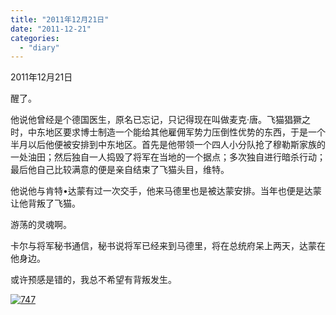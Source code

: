 ```yaml
---
title: "2011年12月21日"
date: "2011-12-21"
categories: 
  - "diary"
---
```


2011年12月21日

醒了。

他说他曾经是个德国医生，原名已忘记，只记得现在叫做麦克·唐。飞猫猖獗之时，中东地区要求博士制造一个能给其他雇佣军势力压倒性优势的东西，于是一个半月以后他便被安排到中东地区。首先是他带领一个四人小分队抢了穆勒斯家族的一处油田；然后独自一人捣毁了将军在当地的一个据点；多次独自进行暗杀行动；最后他自己比较满意的便是亲自结束了飞猫头目，维特。

他说他与肯特•达蒙有过一次交手，他来马德里也是被达蒙安排。当年也便是达蒙让他背叛了飞猫。

游荡的灵魂啊。

卡尔与将军秘书通信，秘书说将军已经来到马德里，将在总统府呆上两天，达蒙在他身边。

或许预感是错的，我总不希望有背叛发生。

[![](/blog/post/images/747.jpg "747")](http://lofyer.org/wp-content/uploads/2011/12/747.jpg)
